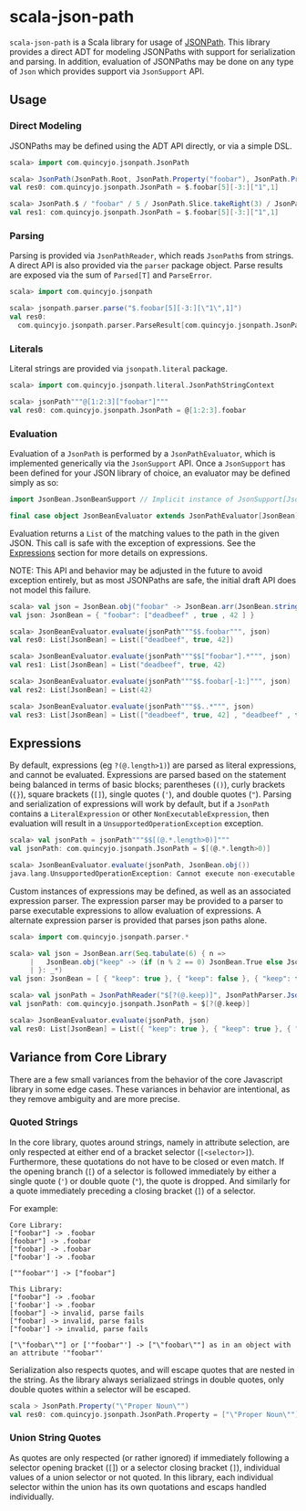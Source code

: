 # scala-json-path

`scala-json-path` is a Scala library for usage of [JSONPath](https://goessner.net/articles/JsonPath/). This library
provides a direct ADT for modeling JSONPaths with support for serialization and parsing. In addition, evaluation of
JSONPaths may be done on any type of `Json` which provides support via `JsonSupport` API.

## Usage

### Direct Modeling

JSONPaths may be defined using the ADT API directly, or via a simple DSL.

```scala
scala> import com.quincyjo.jsonpath.JsonPath

scala> JsonPath(JsonPath.Root, JsonPath.Property("foobar"), JsonPath.Property(5), JsonPath.Property(JsonPath.Slice.takeRight(3)), JsonPath.Union("1", 1))
val res0: com.quincyjo.jsonpath.JsonPath = $.foobar[5][-3:]["1",1]

scala> JsonPath.$ / "foobar" / 5 / JsonPath.Slice.takeRight(3) / JsonPath.Union("1", 1)
val res1: com.quincyjo.jsonpath.JsonPath = $.foobar[5][-3:]["1",1]
```

### Parsing

Parsing is provided via `JsonPathReader`, which reads `JsonPath`s from strings. A direct API is also provided via
the `parser` package object. Parse results are exposed via the sum of `Parsed[T]` and `ParseError`.

```scala
scala> import com.quincyjo.jsonpath

scala> jsonpath.parser.parse("$.foobar[5][-3:][\"1\",1]")
val res0:
  com.quincyjo.jsonpath.parser.ParseResult[com.quincyjo.jsonpath.JsonPath] = Parsed($.foobar[5][-3:]["1",1])
```

### Literals

Literal strings are provided via `jsonpath.literal` package.

```scala
scala> import com.quincyjo.jsonpath.literal.JsonPathStringContext

scala> jsonPath"""@[1:2:3]["foobar"]"""
val res0: com.quincyjo.jsonpath.JsonPath = @[1:2:3].foobar
```

### Evaluation

Evaluation of a `JsonPath` is performed by a `JsonPathEvaluator`, which is implemented generically via the `JsonSupport`
API. Once a `JsonSupport` has been defined for your JSON library of choice, an evaluator may be defined simply as so:

```scala
import JsonBean.JsonBeanSupport // Implicit instance of JsonSupport[JsonBean]

final case object JsonBeanEvaluator extends JsonPathEvaluator[JsonBean]
```

Evaluation returns a `List` of the matching values to the path in the given JSON. This call is safe with the exception
of expressions. See the [Expressions](#Expressions) section for more details on expressions.

NOTE: This API and behavior may be adjusted in the future to avoid exception entirely, but as most JSONPaths are safe,
the initial draft API does not model this failure.

```scala
scala> val json = JsonBean.obj("foobar" -> JsonBean.arr(JsonBean.string("deadbeef"), JsonBean.True, JsonBean.number(42)))
val json: JsonBean = { "foobar": ["deadbeef" , true , 42 ] }

scala> JsonBeanEvaluator.evaluate(jsonPath"""$$.foobar""", json)
val res0: List[JsonBean] = List(["deadbeef", true, 42])

scala> JsonBeanEvaluator.evaluate(jsonPath"""$$["foobar"].*""", json)
val res1: List[JsonBean] = List("deadbeef", true, 42)

scala> JsonBeanEvaluator.evaluate(jsonPath"""$$.foobar[-1:]""", json)
val res2: List[JsonBean] = List(42)

scala> JsonBeanEvaluator.evaluate(jsonPath"""$$..*""", json)
val res3: List[JsonBean] = List(["deadbeef", true, 42] , "deadbeef" , true , 42)
```

## Expressions

By default, expressions (eg `?(@.length>1)`) are parsed as literal expressions, and cannot be evaluated. Expressions are
parsed based on the statement being balanced in terms of basic blocks; parentheses (`()`), curly brackets (`{}`), square
brackets (`[]`), single quotes (`'`), and double quotes (`"`). Parsing and serialization of expressions will work by
default, but if a `JsonPath` contains a `LiteralExpression` or other `NonExecutableExpression`, then evaluation will
result in a `UnsupportedOperationException` exception.

```scala
scala> val jsonPath = jsonPath"""$$[(@.*.length>0)]"""
val jsonPath: com.quincyjo.jsonpath.JsonPath = $[(@.*.length>0)]

scala> JsonBeanEvaluator.evaluate(jsonPath, JsonBean.obj())
java.lang.UnsupportedOperationException: Cannot execute non-executable expression '@.*.length>0'. In order to support executing evaluation of script expressions , provide an ExpressionParser via JsonPathParserOptions which parses ExecutableExpressions.
```

Custom instances of expressions may be defined, as well as an associated expression parser. The expression parser may be
provided to a parser to parse executable expressions to allow evaluation of expressions. A alternate expression parser
is provided that parses json paths alone.

```scala
scala> import com.quincyjo.jsonpath.parser.*

scala> val json = JsonBean.arr(Seq.tabulate(6) { n =>
     |   JsonBean.obj("keep" -> (if (n % 2 == 0) JsonBean.True else JsonBean.False))
     | }: _*)
val json: JsonBean = [ { "keep": true }, { "keep": false }, { "keep": true }, { "keep": false }, { "keep": true }, { "keep": false } ]

scala> val jsonPath = JsonPathReader("$[?(@.keep)]", JsonPathParser.JsonPathParserOptions(expressionParser = ExpressionParser.JsonPathExpressionParser)).parseInput().get
val jsonPath: com.quincyjo.jsonpath.JsonPath = $[?(@.keep)]

scala> JsonBeanEvaluator.evaluate(jsonPath, json)
val res0: List[JsonBean] = List({ "keep": true }, { "keep": true }, { "keep": true })
```

## Variance from Core Library

There are a few small variances from the behavior of the core Javascript library in some edge cases.
These variances in behavior are intentional, as they remove ambiguity and are more precise.

### Quoted Strings

In the core library, quotes around strings, namely in attribute selection, are only respected at either end of a bracket
selector (`[<selector>]`). Furthermore, these quotations do not have to be closed or even match. If the opening
branch (`[`) of a selector is followed immediately by either a single quote (`'`) or double quote (`"`), the quote is
dropped. And similarly for a quote immediately preceding a closing bracket (`]`) of a selector.

For example:

```
Core Library:
["foobar"] -> .foobar
[foobar"] -> .foobar
["foobar] -> .foobar
["foobar'] -> .foobar

[""foobar"'] -> ["foobar"]

This Library:
["foobar"] -> .foobar
['foobar'] -> .foobar
[foobar"] -> invalid, parse fails
["foobar] -> invalid, parse fails
["foobar'] -> invalid, parse fails

["\"foobar\""] or ['"foobar"'] -> ["\"foobar\""] as in an object with an attribute '"foobar"' 
```

Serialization also respects quotes, and will escape quotes that are nested in the string. As the library always
serializaed strings in double quotes, only double quotes within a selector will be escaped.

```scala
scala > JsonPath.Property("\"Proper Noun\"")
val res0: com.quincyjo.jsonpath.JsonPath.Property = ["\"Proper Noun\""]
```

### Union String Quotes

As quotes are only respected (or rather ignored) if immediately following a selector opening bracket (`[`]) or a
selector closing bracket (`]`), individual values of a union selector or not quoted. In this library, each individual
selector within the union has its own quotations and escaps handled individually.
